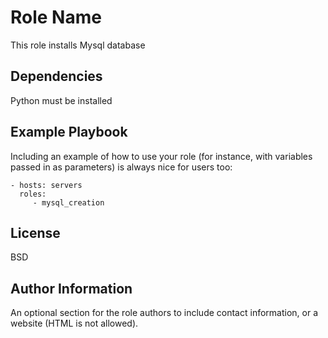 Role Name
=========

This role installs Mysql database


Dependencies
------------

Python must be installed

Example Playbook
----------------

Including an example of how to use your role (for instance, with variables passed in as parameters) is always nice for users too:

    - hosts: servers
      roles:
         - mysql_creation

License
-------

BSD

Author Information
------------------

An optional section for the role authors to include contact information, or a website (HTML is not allowed).

